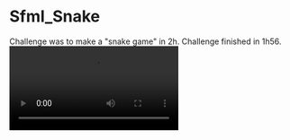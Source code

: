 # Sfml_Snake
Challenge was to make a "snake game" in 2h. Challenge finished in 1h56.
![GameSreenshot](https://cdn.discordapp.com/attachments/731164408314593282/1104399947962519582/20230506-1330-27.1109615.mp4) 

